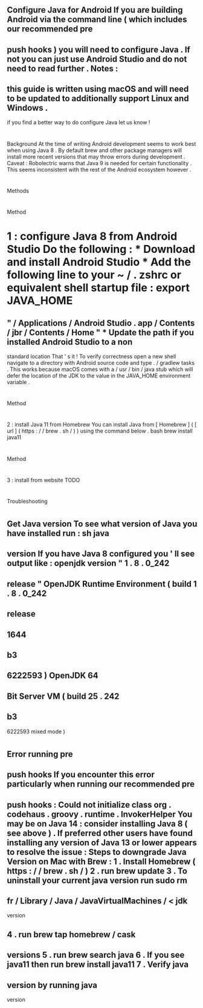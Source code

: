 #
Configure
Java
for
Android
If
you
are
building
Android
via
the
command
line
(
which
includes
our
recommended
pre
-
push
hooks
)
you
will
need
to
configure
Java
.
If
not
you
can
just
use
Android
Studio
and
do
not
need
to
read
further
.
Notes
:
-
this
guide
is
written
using
macOS
and
will
need
to
be
updated
to
additionally
support
Linux
and
Windows
.
-
if
you
find
a
better
way
to
do
configure
Java
let
us
know
!
#
#
Background
At
the
time
of
writing
Android
development
seems
to
work
best
when
using
Java
8
.
By
default
brew
and
other
package
managers
will
install
more
recent
versions
that
may
throw
errors
during
development
.
Caveat
:
Robolectric
warns
that
Java
9
is
needed
for
certain
functionality
.
This
seems
inconsistent
with
the
rest
of
the
Android
ecosystem
however
.
#
#
Methods
#
#
#
Method
#
1
:
configure
Java
8
from
Android
Studio
Do
the
following
:
*
Download
and
install
Android
Studio
*
Add
the
following
line
to
your
~
/
.
zshrc
or
equivalent
shell
startup
file
:
export
JAVA_HOME
=
"
/
Applications
/
Android
Studio
.
app
/
Contents
/
jbr
/
Contents
/
Home
"
*
Update
the
path
if
you
installed
Android
Studio
to
a
non
-
standard
location
That
'
s
it
!
To
verify
correctness
open
a
new
shell
navigate
to
a
directory
with
Android
source
code
and
type
.
/
gradlew
tasks
.
This
works
because
macOS
comes
with
a
/
usr
/
bin
/
java
stub
which
will
defer
the
location
of
the
JDK
to
the
value
in
the
JAVA_HOME
environment
variable
.
#
#
#
Method
#
2
:
install
Java
11
from
Homebrew
You
can
install
Java
from
[
Homebrew
]
(
[
url
]
(
https
:
/
/
brew
.
sh
/
)
)
using
the
command
below
.
bash
brew
install
java11
#
#
#
Method
#
3
:
install
from
website
TODO
#
#
Troubleshooting
#
#
#
Get
Java
version
To
see
what
version
of
Java
you
have
installed
run
:
sh
java
-
version
If
you
have
Java
8
configured
you
'
ll
see
output
like
:
openjdk
version
"
1
.
8
.
0_242
-
release
"
OpenJDK
Runtime
Environment
(
build
1
.
8
.
0_242
-
release
-
1644
-
b3
-
6222593
)
OpenJDK
64
-
Bit
Server
VM
(
build
25
.
242
-
b3
-
6222593
mixed
mode
)
#
#
#
Error
running
pre
-
push
hooks
If
you
encounter
this
error
particularly
when
running
our
recommended
pre
-
push
hooks
:
Could
not
initialize
class
org
.
codehaus
.
groovy
.
runtime
.
InvokerHelper
You
may
be
on
Java
14
:
consider
installing
Java
8
(
see
above
)
.
If
preferred
other
users
have
found
installing
any
version
of
Java
13
or
lower
appears
to
resolve
the
issue
:
Steps
to
downgrade
Java
Version
on
Mac
with
Brew
:
1
.
Install
Homebrew
(
https
:
/
/
brew
.
sh
/
)
2
.
run
brew
update
3
.
To
uninstall
your
current
java
version
run
sudo
rm
-
fr
/
Library
/
Java
/
JavaVirtualMachines
/
<
jdk
-
version
>
4
.
run
brew
tap
homebrew
/
cask
-
versions
5
.
run
brew
search
java
6
.
If
you
see
java11
then
run
brew
install
java11
7
.
Verify
java
-
version
by
running
java
-
version
